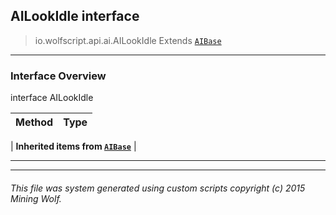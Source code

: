 ## AILookIdle __interface__

>io.wolfscript.api.ai.AILookIdle
>Extends [`AIBase`](AIBase.md)

---

### Interface Overview

interface AILookIdle

Method | Type   
--- | :--- 
 |
__Inherited items from [`AIBase`](AIBase.md)__ |





---



---


###### This file was system generated using custom scripts copyright (c) 2015 Mining Wolf.
	


